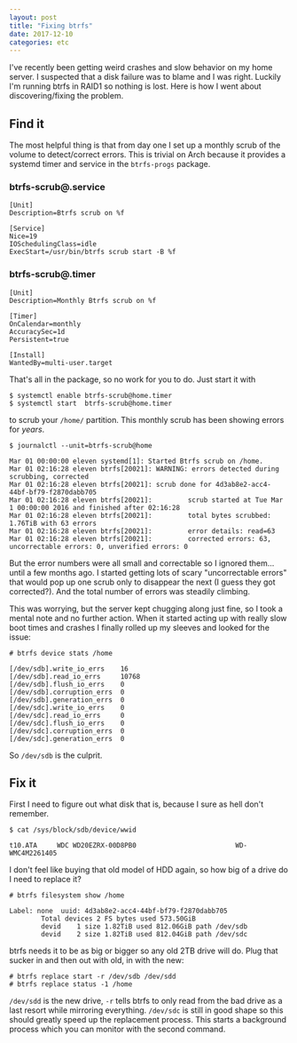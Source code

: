 ```yaml
---
layout: post
title: "Fixing btrfs"
date: 2017-12-10
categories: etc
---
```


I've recently been getting weird crashes and slow behavior on my home server. I
suspected that a disk failure was to blame and I was right. Luckily I'm running
btrfs in RAID1 so nothing is lost. Here is how I went about discovering/fixing
the problem.

## Find it ##

The most helpful thing is that from day one I set up a monthly scrub of the
volume to detect/correct errors. This is trivial on Arch because it provides a
systemd timer and service in the `btrfs-progs` package.

### btrfs-scrub@.service ###

    [Unit]
    Description=Btrfs scrub on %f
    
    [Service]
    Nice=19
    IOSchedulingClass=idle
    ExecStart=/usr/bin/btrfs scrub start -B %f

### btrfs-scrub@.timer ###

    [Unit]
    Description=Monthly Btrfs scrub on %f
    
    [Timer]
    OnCalendar=monthly
    AccuracySec=1d
    Persistent=true
    
    [Install]
    WantedBy=multi-user.target

That's all in the package, so no work for you to do. Just start it with

    $ systemctl enable btrfs-scrub@home.timer
    $ systemctl start  btrfs-scrub@home.timer

to scrub your `/home/` partition. This monthly scrub has been showing errors for
_years_.

    $ journalctl --unit=btrfs-scrub@home

    Mar 01 00:00:00 eleven systemd[1]: Started Btrfs scrub on /home.
    Mar 01 02:16:28 eleven btrfs[20021]: WARNING: errors detected during scrubbing, corrected
    Mar 01 02:16:28 eleven btrfs[20021]: scrub done for 4d3ab8e2-acc4-44bf-bf79-f2870dabb705
    Mar 01 02:16:28 eleven btrfs[20021]:         scrub started at Tue Mar  1 00:00:00 2016 and finished after 02:16:28
    Mar 01 02:16:28 eleven btrfs[20021]:         total bytes scrubbed: 1.76TiB with 63 errors
    Mar 01 02:16:28 eleven btrfs[20021]:         error details: read=63
    Mar 01 02:16:28 eleven btrfs[20021]:         corrected errors: 63, uncorrectable errors: 0, unverified errors: 0

But the error numbers were all small and correctable so I ignored them... until
a few months ago. I started getting lots of scary "uncorrectable errors" that
would pop up one scrub only to disappear the next (I guess they got corrected?).
And the total number of errors was steadily climbing.

This was worrying, but the server kept chugging along just fine, so I took a
mental note and no further action. When it started acting up with really slow
boot times and crashes I finally rolled up my sleeves and looked for the issue:

    # btrfs device stats /home

    [/dev/sdb].write_io_errs    16
    [/dev/sdb].read_io_errs     10768
    [/dev/sdb].flush_io_errs    0
    [/dev/sdb].corruption_errs  0
    [/dev/sdb].generation_errs  0
    [/dev/sdc].write_io_errs    0
    [/dev/sdc].read_io_errs     0
    [/dev/sdc].flush_io_errs    0
    [/dev/sdc].corruption_errs  0
    [/dev/sdc].generation_errs  0

So `/dev/sdb` is the culprit.

## Fix it ##

First I need to figure out what disk that is, because I sure as hell don't
remember.

    $ cat /sys/block/sdb/device/wwid

    t10.ATA     WDC WD20EZRX-00D8PB0                         WD-WMC4M2261405

I don't feel like buying that old model of HDD again, so how big of a
drive do I need to replace it?

    # btrfs filesystem show /home

    Label: none  uuid: 4d3ab8e2-acc4-44bf-bf79-f2870dabb705
            Total devices 2 FS bytes used 573.50GiB
            devid    1 size 1.82TiB used 812.06GiB path /dev/sdb
            devid    2 size 1.82TiB used 812.04GiB path /dev/sdc

btrfs needs it to be as big or bigger so any old 2TB drive will do. Plug that
sucker in and then out with old, in with the new:

    # btrfs replace start -r /dev/sdb /dev/sdd
    # btrfs replace status -1 /home

`/dev/sdd` is the new drive, `-r` tells btrfs to only read from the bad drive as
a last resort while mirroring everything. `/dev/sdc` is still in good shape so
this should greatly speed up the replacement process. This starts a background
process which you can monitor with the second command.
